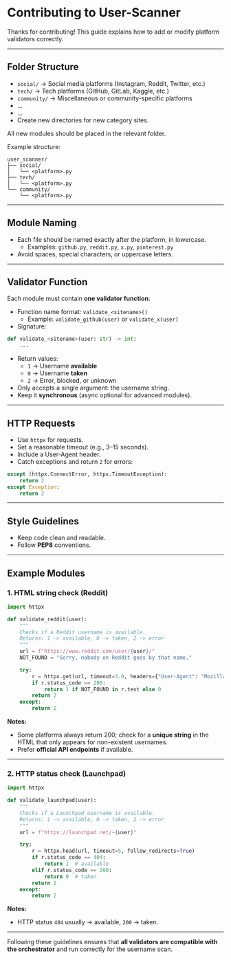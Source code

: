 # Contributing to User-Scanner

Thanks for contributing! This guide explains how to add or modify platform validators correctly.

---

## Folder Structure

- `social/` -> Social media platforms (Instagram, Reddit, Twitter, etc.)
- `tech/` -> Tech platforms (GitHub, GitLab, Kaggle, etc.)
- `community/`  -> Miscellaneous or community-specific platforms
- ...
- ...
- Create new directories for new category sites.

All new modules should be placed in the relevant folder.

Example structure:
```
user_scanner/
├── social/
│   └── <platform>.py
├── tech/
│   └── <platform>.py
└── community/
    └── <platform>.py
```

---

## Module Naming

- Each file should be named exactly after the platform, in lowercase.
  - Examples: `github.py`, `reddit.py`, `x.py`, `pinterest.py`
- Avoid spaces, special characters, or uppercase letters.

---

## Validator Function

Each module must contain **one validator function**:

- Function name format: `validate_<sitename>()`
  - Example: `validate_github(user)` or `validate_x(user)`
- Signature:
```python
def validate_<sitename>(user: str) -> int:
    ...
```
- Return values:
  - `1` → Username **available**
  - `0` → Username **taken**
  - `2` → Error, blocked, or unknown
- Only accepts a single argument: the username string.
- Keep it **synchronous** (async optional for advanced modules).

---

## HTTP Requests

- Use `httpx` for requests.
- Set a reasonable timeout (e.g., 3–15 seconds).
- Include a User-Agent header.
- Catch exceptions and return `2` for errors:
```python
except (httpx.ConnectError, httpx.TimeoutException):
    return 2
except Exception:
    return 2
```

---

## Style Guidelines

- Keep code clean and readable.
- Follow **PEP8** conventions.

---

## Example Modules

### 1. HTML string check (Reddit)
```python
import httpx

def validate_reddit(user):
    """
    Checks if a Reddit username is available.
    Returns: 1 -> available, 0 -> taken, 2 -> error
    """
    url = f"https://www.reddit.com/user/{user}/"
    NOT_FOUND = "Sorry, nobody on Reddit goes by that name."

    try:
        r = httpx.get(url, timeout=3.0, headers={"User-Agent": "Mozilla/5.0"})
        if r.status_code == 200:
            return 1 if NOT_FOUND in r.text else 0
        return 2
    except:
        return 2
```

**Notes:**  
- Some platforms always return 200; check for a **unique string** in the HTML that only appears for non-existent usernames.  
- Prefer **official API endpoints** if available.

---

### 2. HTTP status check (Launchpad)
```python
import httpx

def validate_launchpad(user):
    """
    Checks if a Launchpad username is available.
    Returns: 1 -> available, 0 -> taken, 2 -> error
    """
    url = f"https://launchpad.net/~{user}"

    try:
        r = httpx.head(url, timeout=5, follow_redirects=True)
        if r.status_code == 404:
            return 1  # available
        elif r.status_code == 200:
            return 0  # taken
        return 2
    except:
        return 2
```

**Notes:**  
- HTTP status `404` usually → available, `200` → taken.  

---

Following these guidelines ensures that **all validators are compatible with the orchestrator** and run correctly for the username scan.

